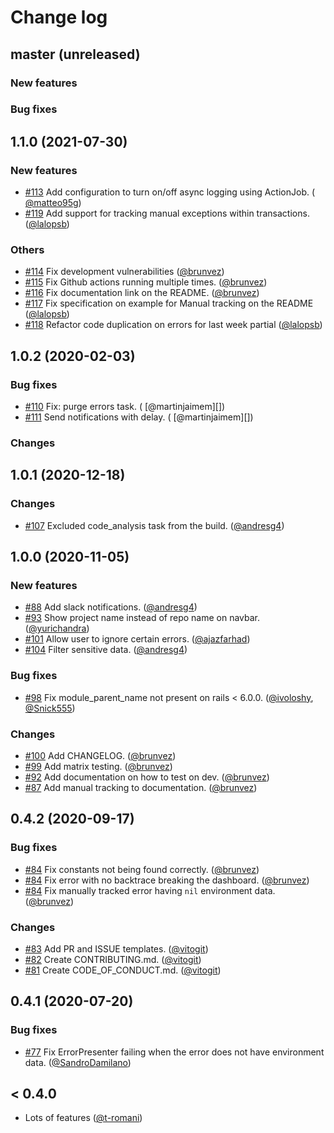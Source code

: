 # Change log
## master (unreleased)

### New features

### Bug fixes

## 1.1.0 (2021-07-30)

### New features

- [#113](https://github.com/rootstrap/exception_hunter/pull/113) Add configuration to turn on/off async logging using ActionJob. (
  [@matteo95g][])
- [#119](https://github.com/rootstrap/exception_hunter/pull/119) Add support for tracking manual exceptions within transactions. ([@lalopsb][])
### Others

- [#114](https://github.com/rootstrap/exception_hunter/pull/114) Fix development vulnerabilities ([@brunvez][])
- [#115](https://github.com/rootstrap/exception_hunter/pull/115) Fix Github actions running multiple times. ([@brunvez][])
- [#116](https://github.com/rootstrap/exception_hunter/pull/116) Fix documentation link on the README. ([@brunvez][])
- [#117](https://github.com/rootstrap/exception_hunter/pull/117) Fix specification on example for Manual tracking on the README ([@lalopsb][])
- [#118](https://github.com/rootstrap/exception_hunter/pull/118) Refactor code duplication on errors for last week partial ([@lalopsb][])
## 1.0.2 (2020-02-03)

### Bug fixes

- [#110](https://github.com/rootstrap/exception_hunter/pull/110) Fix: purge errors task. (
  [@martinjaimem][])
- [#111](https://github.com/rootstrap/exception_hunter/pull/111) Send notifications with delay. (
  [@martinjaimem][])

### Changes

## 1.0.1 (2020-12-18)

### Changes

- [#107](https://github.com/rootstrap/exception_hunter/pull/107) Excluded code_analysis task from the build. ([@andresg4][])

## 1.0.0 (2020-11-05)

### New features

- [#88](https://github.com/rootstrap/exception_hunter/pull/88) Add slack notifications. ([@andresg4][])
- [#93](https://github.com/rootstrap/exception_hunter/pull/93) Show project name instead of repo name on navbar. ([@yurichandra][])
- [#101](https://github.com/rootstrap/exception_hunter/pull/101) Allow user to ignore certain errors. ([@ajazfarhad][])
- [#104](https://github.com/rootstrap/exception_hunter/pull/104) Filter sensitive data. ([@andresg4][])

### Bug fixes

- [#98](https://github.com/rootstrap/exception_hunter/pull/98) Fix module_parent_name not present on rails < 6.0.0. ([@ivoloshy][], [@Snick555][])

### Changes

- [#100](https://github.com/rootstrap/exception_hunter/pull/100) Add CHANGELOG. ([@brunvez][])
- [#99](https://github.com/rootstrap/exception_hunter/pull/99) Add matrix testing. ([@brunvez][])
- [#92](https://github.com/rootstrap/exception_hunter/pull/92) Add documentation on how to test on dev. ([@brunvez][])
- [#87](https://github.com/rootstrap/exception_hunter/pull/87) Add manual tracking to documentation. ([@brunvez][])

## 0.4.2 (2020-09-17)

### Bug fixes

- [#84](https://github.com/rootstrap/exception_hunter/pull/84) Fix constants not being found correctly. ([@brunvez][])
- [#84](https://github.com/rootstrap/exception_hunter/pull/84) Fix error with no backtrace breaking the dashboard. ([@brunvez][])
- [#84](https://github.com/rootstrap/exception_hunter/pull/84) Fix manually tracked error having `nil` environment data. ([@brunvez][])

### Changes

- [#83](https://github.com/rootstrap/exception_hunter/pull/83) Add PR and ISSUE templates. ([@vitogit][])
- [#82](https://github.com/rootstrap/exception_hunter/pull/82) Create CONTRIBUTING.md. ([@vitogit][])
- [#81](https://github.com/rootstrap/exception_hunter/pull/81) Create CODE_OF_CONDUCT.md. ([@vitogit][])

## 0.4.1 (2020-07-20)

### Bug fixes

- [#77](https://github.com/rootstrap/exception_hunter/pull/77) Fix ErrorPresenter failing when the error does not have environment data. ([@SandroDamilano][])

## < 0.4.0

- Lots of features ([@t-romani][])

[@brunvez]: https://github.com/brunvez
[@andresg4]: https://github.com/andresg4
[@ivoloshy]: https://github.com/ivoloshy
[@lalopsb]: https://github.com/lalopsb
[@matteo95g]: https://github.com/matteo95g
[@sandrodamilano]: https://github.com/SandroDamilano
[@snick555]: https://github.com/Snick555
[@t-romani]: https://github.com/t-romani
[@vitogit]: https://github.com/vitogit
[@yurichandra]: https://github.com/yurichandra
[@ajazfarhad]: https://github.com/ajazfarhad
